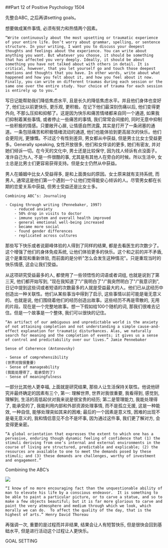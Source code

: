 ##Part 12 of Positive Psychology 1504

先整合ABC, 之后再讲setting goals。

想要做成某件事情, 必须有努力和热情两个因素。

```
“Write continuously about the most upsetting or traumatic experience of your entire life. Don’t worry about grammar, spelling, or sentence structure. In your writing, I want you to discuss your deepest thoughts and feelings about the experience. You can write about anything you want. But whatever you choose, it should be something that has affected you very deeply. Ideally, it should be about something you have not talked about with others in detail. It is critical, however, that you let yourself go and touch those deepest emotions and thoughts that you have. In other words, write about what happened and how you felt about it, and how you feel about it now. Finally, you can write on different traumas during each session or the same one over the entire study. Your choice of trauma for each session is entirely up to you.”
```

写日记能帮助我们降低焦虑水平, 且是长久的降低焦虑水平。并且他们身体也变好了, 他们比以前更快乐, 更乐观, 更积极。在记下他们最深刻伤痛以后, 他们变得更外向, 不那么压抑和抑郁了。这是因为快乐和痛苦情绪都来自同一个通道, 如果我们抑制着某些事情, 或者停止一些痛苦的事情, 我们常常会间接的, 同时无意中抑制一些积极的情感。只要敞开心扉, 让情感自然流露, 其实是打开了一条闭塞的通道。一条包括痛苦和积极情绪流动的通道, 他们也能体验到更高层次的快乐。他们会更阳光, 更慷慨。不过这个有性别差异, 男女都从中获益, 但是男士比女士受益更多。Generally speaking, 女性开放很多, 他们和女伴谈的更多, 她们有密友, 并对她们倾诉一切。在今天的文化中, 男士还是比较保守, 因为找人倾诉有点没面子。准许自己为人, 不是一件很酷的事, 尤其是有其他人在旁白的时候。所以生活中, 女士总是比男士们更容易获得支持。但是女士仍然从中获益。

男人在婚姻中比女人受益得多, 是和上面类似的原因。女士原来就有支持系统, 而男人, 通常这是他们第一个遇到一个让他们觉得能安心倾诉的人。尽管男女都在长期的恋爱关系中获益, 但男士受益还是比女士多。

```
Combining ABC’s: Journaling

- Coping through writing (Pennebaker, 1997)
	- reduced anxiety
	- 50% drop in visits to doctor
	- immune system and overall health improved
	- general emotional well-being increased
	- became more social
	- found gender differences
	- replicated across cultures
```

那些写下快乐或者说巅峰体验的人得到了同样的结果, 都是去看医生的次数少了。这个增强了他们的身体免疫系统, 让他们体验更多的快乐。这个和之前的并不矛盾, 这个是重现和重新体验, 而前面的是分析"怎么会发生这种情况"。只是重现当时的快乐情感, 这会让我们受益。

从这项研究受益最多的人, 都使用了一些领悟性的词语或者词组, 也就是说到了第三天, 他们都开始写到, "现在我知道了"/"我明白了"/"我突然明白了"/"我意识到", 日记中提到这些词或者短语的次数最多的人就是受益最大的人。他们已从这经历中创造出一种关联性。他们从某些事当中得到了启示, 这些事情以前可能是毫无意义的。也就是说, 他们围绕着他们的经历创造出故事。这些经历不再是零散的, 无用的片段。现在是一个完整地故事。想一下假如给100个随机的词, 那我们很难去记住。但是一个故事是一个整体, 我们可以很快的记住。

```
“An artifact of our ambiguous and unpredictable world is the anxiety of not attaining completion and not understanding a simple cause-and-effect explanation for traumatic disturbances. Alas, we naturally search for meaning and the completion of events; it gives us a sense of control and predictability over our lives.” Jamie Pennebaker
```

```
Sense of Coherence (Antonovsky)

- Sense of comprehensibility
(世界对我很重要)
- Sense of manageability
(我能处理得了, 能承受的了)
- Sense of meaningfulness
```

一部分比其他人更幸福, 上面就是研究结果, 那些人让生活保持关联性。他说他研究并最终确定的因素有三个, 第一: 理解世界, 世界对我很重要, 我看得到, 感觉到, 理解到, 生活的高低起伏对我来说是很宝贵的经历; 第二是管理能力, 我能处理得了, 能承受的了, 我能利用内部和外部资源处理事情, 而不是孤立无援, 这是一种能效, 一种自信, 能够处理突如其来的困难; 最后的一个因素是意义性, 困难的出现不是毫无意义的, 我和情侣意见不合不是坏事, 因为通过这件事, 我们更了解对方, 会变得更亲密。

```
“A global orientation that expresses the extent to which one has a pervasive, enduring though dynamic feeling of confidence that (1) the stimuli deriving from one’s internal and external environments in the course of living are structured, predictable and explicable; (2) the resources are available to one to meet the demands posed by these stimuli; and (3) these demands are challenges, worthy of investment and engagement.”
```

Combining the ABC’s

![](http://okye062gb.bkt.clouddn.com/2017-03-20-124618.jpg)

```
“I know of no more encouraging fact than the unquestionable ability of man to elevate his life by a conscious endeavor.  It is something to be able to paint a particular picture, or to carve a statue, and so to make a few objects beautiful; but it is far more glorious to carve and paint the very atmosphere and medium through which we look, which morally we can do.  To affect the quality of the day, that is the highest of arts.” Henry David Thoreau
```

再强调一次, 重要的是过程而并非结果, 结果会让人有短暂快乐, 但是很快会回到基础水平, 但是进行活动这个过程让人更快乐。


GOAL SETTING


















